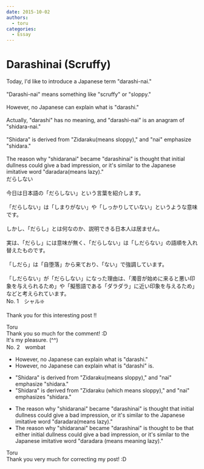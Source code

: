 ```yaml
---
date: 2015-10-02
authors:
  - toru
categories:
  - Essay
---
```


<h1 id="subject_show">Darashinai (Scruffy)</h1>
<div class="date" hidden>Oct 2, 2015 12:26</div>
<div id="post"><div id="body_show_ori">
Today, I'd like to introduce a Japanese term "darashi-nai."<br/><br/>"Darashi-nai" means something like "scruffy" or "sloppy."<br/><br/>However, no Japanese can explain what is "darashi."<br/><br/>Actually, "darashi" has no meaning, and "darashi-nai" is an anagram of "shidara-nai."<br/><br/>"Shidara" is derived from "Zidaraku(means sloppy)," and "nai" emphasize "shidara."<br/><br/>The reason why "shidaranai" became "darashinai" is thought that initial dullness could give a bad impression, or it's similar to the Japanese imitative word "daradara(means lazy)."
</div></div>

<!-- more -->

<div id="post_ja"><div id="body_show_mo">
だらしない<br/><br/>今日は日本語の「だらしない」という言葉を紹介します。<br/><br/>「だらしない」は「しまりがない」や「しっかりしていない」というような意味です。<br/><br/>しかし、「だらし」とは何なのか、説明できる日本人は居ません。<br/><br/>実は、「だらし」には意味が無く、「だらしない」は「しだらない」の語順を入れ替えたものです。<br/><br/>「しだら」は「自堕落」から来ており、「ない」で強調しています。<br/><br/>「しだらない」が「だらしない」になった理由は、「濁音が始めに来ると悪い印象を与えられるため」や「擬態語である「ダラダラ」に近い印象を与えるため」などと考えられています。<br/>
</div></div>
<div id="block"><div class="first_name"> No. 1　<span class="just_name">シャル❇️</span></div><div id="block2">
<p class="comment_small">
 Thank you for this interesting post !!
</p>

</div><div class="name"><span class="just_name">Toru</span><br>
Thank you so much for the comment! :D<br/>It's my pleasure. (^^)
</div>
</div>
<div id="block"><div class="first_name"> No. 2　<span class="just_name">wombat</span></div><div id="block2">
<ul class="correction_field">
<li class="incorrect">However, no Japanese can explain what is "darashi."</li>
<li class="corrected correct">
However, no Japanese can explain what <span class="f_blue"><span class="sline">is</span></span> "darashi" <span class="f_blue">is.</span>
</li>
</ul>
<ul class="correction_field">
<li class="incorrect">"Shidara" is derived from "Zidaraku(means sloppy)," and "nai" emphasize "shidara."</li>
<li class="corrected correct">
"Shidara" is derived from "Zidaraku (<span class="f_blue">which </span>means sloppy)," and "nai" emphasize<span class="f_blue">s</span> "shidara."
</li>
</ul>
<ul class="correction_field">
<li class="incorrect">The reason why "shidaranai" became "darashinai" is thought that initial dullness could give a bad impression, or it's similar to the Japanese imitative word "daradara(means lazy)."</li>
<li class="corrected correct">
The reason why "shidaranai" became "darashinai" is thought <span class="f_blue">to be</span> that <span class="f_blue">either </span>initial dullness could give a bad impression, or it's similar to the Japanese imitative word "daradara (<span class="f_blue"><span class="sline">means</span></span> <span class="f_blue">meaning </span>lazy)."
</li>
</ul>
</div><div class="name"><span class="just_name">Toru</span><br>
Thank you very much for correcting my post! :D
</div>
</div>
